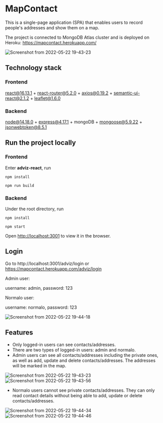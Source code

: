 # MapContact

This is a single-page application (SPA) that enables users to record people's addresses and show them on a map. 

The project is connected to MongoDB Atlas cluster and is deployed on Heroku:  https://mapcontact.herokuapp.com/


![Screenshot from 2022-05-22 19-43-23](https://user-images.githubusercontent.com/45092816/169708597-25b51a99-6641-4224-a802-ad3c46027563.png)


## Technology stack

### Frontend
react@16.13.1 + react-router@5.2.0 + axios@0.19.2 + semantic-ui-react@2.1.2 + leaflet@1.6.0

### Backend
node@14.18.0 + express@4.17.1 + mongoDB + mongoose@5.9.22 + jsonwebtoken@8.5.1

## Run the project locally

### Frontend

Enter **adviz-react**, run 

`npm install`

`npm run build`


### Backend

Under the root directory, run 

`npm install`

`npm start`

Open [http://localhost:3001](http://localhost:3001/) to view it in the browser.

## Login

Go to http://localhost:3001/adviz/login or https://mapcontact.herokuapp.com/adviz/login

Admin user: 

username: admin, password: 123

Normalo user:

username: normalo, password: 123  

![Screenshot from 2022-05-22 19-44-18](https://user-images.githubusercontent.com/45092816/169708637-fc79179a-6b18-45df-9aae-83fc7f7aa23b.png)



## Features

- Only logged-in users can see contacts/addresses. 
- There are two types of logged-in users: admin and normalo.
- Admin users can see all contacts/addresses including the private ones, as well as add, update and delete contacts/addresses. The addresses will be marked in the map.

![Screenshot from 2022-05-22 19-43-23](https://user-images.githubusercontent.com/45092816/169709091-88eb0799-1d66-460e-99e8-170cd6e7ee32.png)
![Screenshot from 2022-05-22 19-43-56](https://user-images.githubusercontent.com/45092816/169709098-067f62e3-02f9-4865-9d79-1d06048ad6ad.png)

- Normalo users cannot see private contacts/addresses. They can only read contact details without being able to add, update or delete contacts/addresses.

![Screenshot from 2022-05-22 19-44-34](https://user-images.githubusercontent.com/45092816/169709108-2e6ce841-d11d-4bb1-93a1-13274604edbc.png)
![Screenshot from 2022-05-22 19-44-46](https://user-images.githubusercontent.com/45092816/169709115-3905886c-73e0-4053-a2e7-eebaabe85e9b.png)





